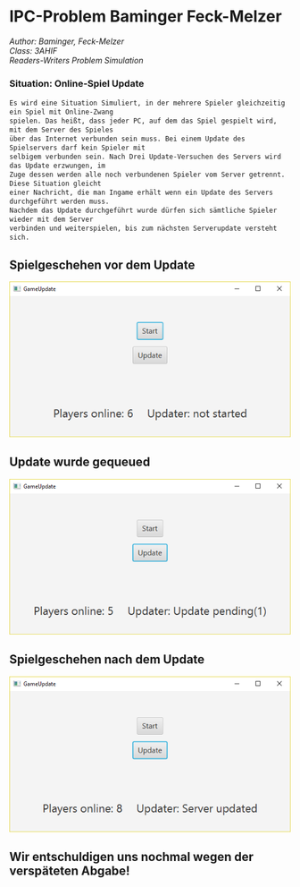 # IPC-Problem Baminger Feck-Melzer 
*Author: Baminger, Feck-Melzer  
 Class: 3AHIF   
 Readers-Writers Problem Simulation*

### Situation: Online-Spiel Update
    Es wird eine Situation Simuliert, in der mehrere Spieler gleichzeitig ein Spiel mit Online-Zwang
    spielen. Das heißt, dass jeder PC, auf dem das Spiel gespielt wird, mit dem Server des Spieles
    über das Internet verbunden sein muss. Bei einem Update des Spielservers darf kein Spieler mit
    selbigem verbunden sein. Nach Drei Update-Versuchen des Servers wird das Update erzwungen, im
    Zuge dessen werden alle noch verbundenen Spieler vom Server getrennt. Diese Situation gleicht
    einer Nachricht, die man Ingame erhält wenn ein Update des Servers durchgeführt werden muss. 
    Nachdem das Update durchgeführt wurde dürfen sich sämtliche Spieler wieder mit dem Server
    verbinden und weiterspielen, bis zum nächsten Serverupdate versteht sich.

  ## Spielgeschehen vor dem Update
  
  ![Spielgeschehen vor dem Update](s1.PNG)

  ## Update wurde gequeued

  ![Update wurde gequeued](s2.PNG)

  ## Spielgeschehen nach dem Update

  ![Spielgeschehen nach dem Update](s3.PNG)
  
 
 
 
 ## Wir entschuldigen uns nochmal wegen der verspäteten Abgabe!
